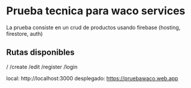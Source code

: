 # Prueba tecnica para waco services

La prueba consiste en un crud de productos usando firebase (hosting, firestore, auth)

## Rutas disponibles

/
/create
/edit
/register
/login

local: http://localhost:3000
desplegado: https://pruebawaco.web.app

